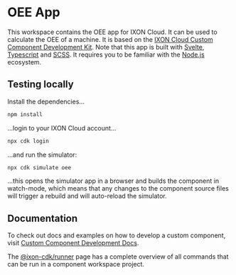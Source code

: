 # OEE App

This workspace contains the OEE app for IXON Cloud. It can be used to calculate the OEE of a machine. It is based on the [IXON Cloud Custom Component Development Kit](https://developer.ixon.cloud/docs/custom-components). Note that this app is built with [Svelte](https://svelte.dev/), [Typescript](https://www.typescriptlang.org/) and [SCSS](https://sass-lang.com/). It requires you to be familiar with the [Node.js](https://nodejs.org/) ecosystem.

## Testing locally

Install the dependencies...

```sh
npm install
```

...login to your IXON Cloud account...

```sh
npx cdk login
```

...and run the simulator:

```sh
npx cdk simulate oee
```

...this opens the simulator app in a browser and builds the component in watch-mode, which means that any changes to the component source files will trigger a rebuild and will auto-reload the simulator.

## Documentation

To check out docs and examples on how to develop a custom component, visit [Custom Component Development Docs](https://developer.ixon.cloud/docs/custom-components).

The [@ixon-cdk/runner](https://www.npmjs.com/package/@ixon-cdk/runner) page has a complete overview of all commands that can be run in a component workspace project.
